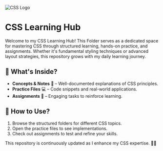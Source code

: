 ![CSS Logo](https://upload.wikimedia.org/wikipedia/commons/6/62/CSS3_logo.svg)

# CSS Learning Hub

Welcome to my CSS Learning Hub! This Folder serves as a dedicated space for mastering CSS through structured learning, hands-on practice, and assignments. Whether it's fundamental styling techniques or advanced layout strategies, this repository grows with my daily learning journey.

## 📌 What's Inside?

- **Concepts & Notes** 📖 – Well-documented explanations of CSS principles.
- **Practice Files** 💻 – Code snippets and real-world applications.
- **Assignments** 📝 – Engaging tasks to reinforce learning.

## 🚀 How to Use?

1. Browse the structured folders for different CSS topics.
2. Open the practice files to see implementations.
3. Check out assignments to test and refine your skills.

This repository is continuously updated as I enhance my CSS expertise. 🚀🎨
